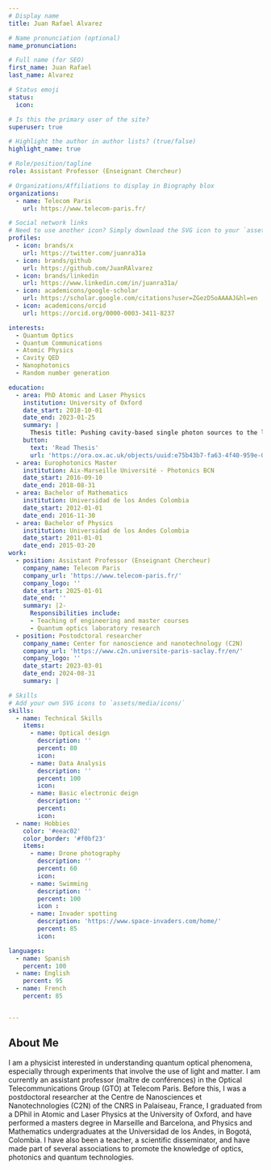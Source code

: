 ```yaml
---
# Display name
title: Juan Rafael Alvarez

# Name pronunciation (optional)
name_pronunciation: 

# Full name (for SEO)
first_name: Juan Rafael
last_name: Alvarez

# Status emoji
status:
  icon: 

# Is this the primary user of the site?
superuser: true

# Highlight the author in author lists? (true/false)
highlight_name: true

# Role/position/tagline
role: Assistant Professor (Enseignant Chercheur)

# Organizations/Affiliations to display in Biography blox
organizations:
  - name: Telecom Paris
    url: https://www.telecom-paris.fr/

# Social network links
# Need to use another icon? Simply download the SVG icon to your `assets/media/icons/` folder.
profiles:
  - icon: brands/x
    url: https://twitter.com/juanra31a
  - icon: brands/github
    url: https://github.com/JuanRAlvarez
  - icon: brands/linkedin
    url: https://www.linkedin.com/in/juanra31a/
  - icon: academicons/google-scholar
    url: https://scholar.google.com/citations?user=ZGezD5oAAAAJ&hl=en
  - icon: academicons/orcid
    url: https://orcid.org/0000-0003-3411-8237

interests:
  - Quantum Optics
  - Quantum Communications
  - Atomic Physics
  - Cavity QED
  - Nanophotonics
  - Random number generation

education:
  - area: PhD Atomic and Laser Physics
    institution: University of Oxford
    date_start: 2018-10-01
    date_end: 2023-01-25
    summary: |
      Thesis title: Pushing cavity-based single photon sources to the limit: photon feedback, coherent repumping and multilayer cavities. Supervised by [Prof Axel Kuhn](https://www.physics.ox.ac.uk/our-people/kuhn).
    button:
      text: 'Read Thesis'
      url: 'https://ora.ox.ac.uk/objects/uuid:e75b43b7-fa63-4f40-959e-07c68c1a2f7e'
  - area: Europhotonics Master
    institution: Aix-Marseille Université - Photonics BCN
    date_start: 2016-09-10
    date_end: 2018-08-31
  - area: Bachelor of Mathematics
    institution: Universidad de los Andes Colombia
    date_start: 2012-01-01
    date_end: 2016-11-30
  - area: Bachelor of Physics
    institution: Universidad de los Andes Colombia
    date_start: 2011-01-01
    date_end: 2015-03-20
work:
  - position: Assistant Professor (Enseignant Chercheur)
    company_name: Telecom Paris
    company_url: 'https://www.telecom-paris.fr/'
    company_logo: ''
    date_start: 2025-01-01
    date_end: ''
    summary: |2-
      Responsibilities include:
      - Teaching of engineering and master courses
      - Quantum optics laboratory research
  - position: Postodctoral researcher
    company_name: Center for nanoscience and nanotechnology (C2N)
    company_url: 'https://www.c2n.universite-paris-saclay.fr/en/'
    company_logo: ''
    date_start: 2023-03-01
    date_end: 2024-08-31
    summary: |

# Skills
# Add your own SVG icons to `assets/media/icons/`
skills:
  - name: Technical Skills
    items:
      - name: Optical design
        description: ''
        percent: 80
        icon:
      - name: Data Analysis
        description: ''
        percent: 100
        icon: 
      - name: Basic electronic deign
        description: ''
        percent: 
        icon: 
  - name: Hobbies
    color: '#eeac02'
    color_border: '#f0bf23'
    items:
      - name: Drone photography
        description: ''
        percent: 60
        icon: 
      - name: Swimming
        description: ''
        percent: 100
        icon : 
      - name: Invader spotting
        description: 'https://www.space-invaders.com/home/'
        percent: 85
        icon:

languages:
  - name: Spanish
    percent: 100
  - name: English
    percent: 95
  - name: French
    percent: 85


---
```


## About Me

I am a physicist interested in understanding quantum optical phenomena, especially through experiments that involve the use of light and matter. I am currently an assistant professor (maître de conférences) in the Optical Telecommunications Group (GTO) at Telecom Paris. Before this, I was a postdoctoral researcher at the Centre de Nanosciences et Nanotechnologies (C2N) of the CNRS in Palaiseau, France, I graduated from a DPhil in Atomic and Laser Physics at the University of Oxford, and have performed a masters degree in Marseille and Barcelona, and Physics and Mathematics undergraduates at the Universidad de los Andes, in Bogotá, Colombia. I have also been a teacher, a scientific disseminator, and have made part of several associations to promote the knowledge of optics, photonics and quantum technologies.
